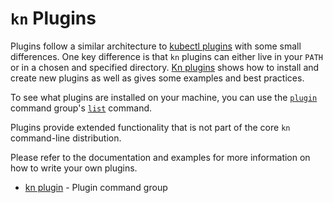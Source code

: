 # `kn` Plugins

Plugins follow a similar architecture to
[kubectl plugins](https://kubernetes.io/docs/tasks/extend-kubectl/kubectl-plugins/)
with some small differences. One key difference is that `kn` plugins can either
live in your `PATH` or in a chosen and specified directory.
[Kn plugins](https://github.com/knative/client/tree/master/docs/cmd/kn_plugin.md)
shows how to install and create new plugins as well as gives some examples and
best practices.

To see what plugins are installed on your machine, you can use the
[`plugin`](https://github.com/knative/client/tree/master/docs/cmd/kn_plugin.md)
command group's
[`list`](https://github.com/knative/client/tree/master/docs/cmd/kn_plugin_list.md)
command.

Plugins provide extended functionality that is not part of the core `kn`
command-line distribution.

Please refer to the documentation and examples for more information on how to
write your own plugins.

- [kn plugin](../cmd/kn_plugin.md) - Plugin command group
